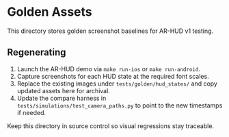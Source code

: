 # Golden Assets

This directory stores golden screenshot baselines for AR-HUD v1 testing.

## Regenerating
1. Launch the AR-HUD demo via `make run-ios` or `make run-android`.
2. Capture screenshots for each HUD state at the required font scales.
3. Replace the existing images under `tests/golden/hud_states/` and copy updated assets here for archival.
4. Update the compare harness in `tests/simulations/test_camera_paths.py` to point to the new timestamps if needed.

Keep this directory in source control so visual regressions stay traceable.